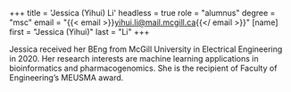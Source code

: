 +++
title = 'Jessica (Yihui) Li'
headless = true
role = "alumnus"
degree = "msc"
email = "{{< email >}}yihui.li@mail.mcgill.ca{{</ email >}}"
[name]
    first = "Jessica (Yihui)"
    last = "Li"
+++

Jessica received her BEng from McGill University in Electrical Engineering in 2020. Her research interests are machine learning applications in bioinformatics and pharmacogenomics. She is the recipient of Faculty of Engineering’s MEUSMA award.